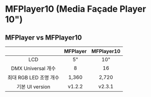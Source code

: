 # MFPlayer10 (Media Façade Player 10")

## MFPlayer vs MFPlayer10
| | MFPlayer | MFPlayer10 |
| :--: | :--: | :--: |
| LCD | 5" | 10" |
| DMX Universal 개수 | 8 | 16 |
| 최대 RGB LED 조명 개수 | 1,360 | 2,720 |
| 기본 UI version | v1.2.2 | v2.3.1 |

